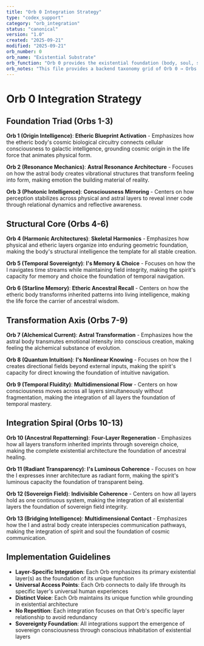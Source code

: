 ```yaml
---
title: "Orb 0 Integration Strategy"
type: "codex_support"
category: "orb_integration"
status: "canonical"
version: "1.0"
created: "2025-09-21"
modified: "2025-09-21"
orb_number: 0
orb_name: "Existential Substrate"
orb_function: "Orb 0 provides the existential foundation (body, soul, spirit, etheric) that filters uniquely through each of the 13 Orbs."
orb_notes: "This file provides a backend taxonomy grid of Orb 0 → Orbs 1–13 integration, to prevent repetition in canonical Orb essays."
---
```


# **Orb 0 Integration Strategy**

## **Foundation Triad (Orbs 1-3)**

**Orb 1 (Origin Intelligence)**: **Etheric Blueprint Activation** - Emphasizes how the etheric body's cosmic biological circuitry connects cellular consciousness to galactic intelligence, grounding cosmic origin in the life force that animates physical form.

**Orb 2 (Resonance Mechanics)**: **Astral Resonance Architecture** - Focuses on how the astral body creates vibrational structures that transform feeling into form, making emotion the building material of reality.

**Orb 3 (Photonic Intelligence)**: **Consciousness Mirroring** - Centers on how perception stabilizes across physical and astral layers to reveal inner code through relational dynamics and reflective awareness.

## **Structural Core (Orbs 4-6)**

**Orb 4 (Harmonic Architectures)**: **Skeletal Harmonics** - Emphasizes how physical and etheric layers organize into enduring geometric foundation, making the body's structural intelligence the template for all stable creation.

**Orb 5 (Temporal Sovereignty)**: **I's Memory & Choice** - Focuses on how the I navigates time streams while maintaining field integrity, making the spirit's capacity for memory and choice the foundation of temporal navigation.

**Orb 6 (Starline Memory)**: **Etheric Ancestral Recall** - Centers on how the etheric body transforms inherited patterns into living intelligence, making the life force the carrier of ancestral wisdom.

## **Transformation Axis (Orbs 7-9)**

**Orb 7 (Alchemical Current)**: **Astral Transformation** - Emphasizes how the astral body transmutes emotional intensity into conscious creation, making feeling the alchemical substance of evolution.

**Orb 8 (Quantum Intuition)**: **I's Nonlinear Knowing** - Focuses on how the I creates directional fields beyond external inputs, making the spirit's capacity for direct knowing the foundation of intuitive navigation.

**Orb 9 (Temporal Fluidity)**: **Multidimensional Flow** - Centers on how consciousness moves across all layers simultaneously without fragmentation, making the integration of all layers the foundation of temporal mastery.

## **Integration Spiral (Orbs 10-13)**

**Orb 10 (Ancestral Repatterning)**: **Four-Layer Regeneration** - Emphasizes how all layers transform inherited imprints through sovereign choice, making the complete existential architecture the foundation of ancestral healing.

**Orb 11 (Radiant Transparency)**: **I's Luminous Coherence** - Focuses on how the I expresses inner architecture as radiant form, making the spirit's luminous capacity the foundation of transparent being.

**Orb 12 (Sovereign Field)**: **Indivisible Coherence** - Centers on how all layers hold as one continuous system, making the integration of all existential layers the foundation of sovereign field integrity.

**Orb 13 (Bridging Intelligence)**: **Multidimensional Contact** - Emphasizes how the I and astral body create interspecies communication pathways, making the integration of spirit and soul the foundation of cosmic communication.

## **Implementation Guidelines**

- **Layer-Specific Integration**: Each Orb emphasizes its primary existential layer(s) as the foundation of its unique function
- **Universal Access Points**: Each Orb connects to daily life through its specific layer's universal human experiences
- **Distinct Voice**: Each Orb maintains its unique function while grounding in existential architecture
- **No Repetition**: Each integration focuses on that Orb's specific layer relationship to avoid redundancy
- **Sovereignty Foundation**: All integrations support the emergence of sovereign consciousness through conscious inhabitation of existential layers
